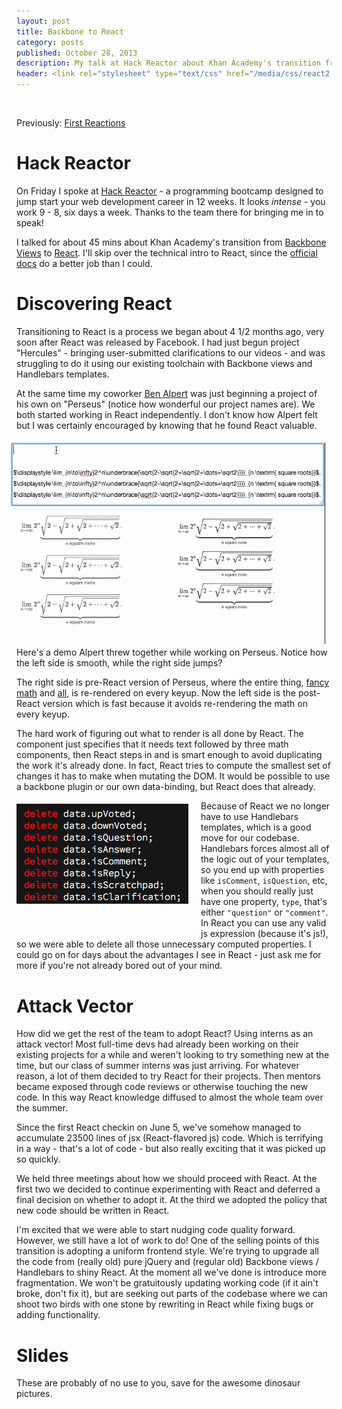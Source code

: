 ```yaml
---
layout: post
title: Backbone to React
category: posts
published: October 28, 2013
description: My talk at Hack Reactor about Khan Academy's transition from Backbone to React
header: <link rel="stylesheet" type="text/css" href="/media/css/react2.css" media="screen, projection" />
---
```


<div style="height: 17px;"></div>

Previously: [First Reactions](/react/)

Hack Reactor
============

On Friday I spoke at [Hack Reactor](http://hackreactor.com/) - a programming
bootcamp designed to jump start your web development career in 12 weeks. It
looks *intense* - you work 9 - 8, six days a week. Thanks to the team there for
bringing me in to speak!

I talked for about 45 mins about Khan Academy's transition from [Backbone
Views](http://backbonejs.org/#View) to
[React](http://facebook.github.io/react/). I'll skip over the technical intro
to React, since the [official docs](http://facebook.github.io/react/docs/) do a
better job than I could.

Discovering React
=================

Transitioning to React is a process we began about 4 1/2 months ago, very soon
after React was released by Facebook. I had just begun project "Hercules" -
bringing user-submitted clarifications to our videos - and was struggling to do
it using our existing toolchain with Backbone views and Handlebars templates.

At the same time my coworker [Ben Alpert](http://benalpert.com/) was just
beginning a project of his own on "Perseus" (notice how wonderful our project
names are). We both started working in React independently. I don't know how
Alpert felt but I was certainly encouraged by knowing that he found React
valuable.

<img src="/media/img/monkeys.gif" style="float: right; margin: 5px 10px;" />

Here's a demo Alpert threw together while working on Perseus.  Notice how the
left side is smooth, while the right side jumps?

The right side is pre-React version of Perseus, where the entire thing, [fancy
math](https://github.com/Khan/KaTeX) and
[all](https://github.com/Khan/perseus), is re-rendered on every keyup. Now the
left side is the post-React version which is fast because it avoids
re-rendering the math on every keyup.

The hard work of figuring out what to render is all done by React. The
component just specifies that it needs text followed by three math components,
then React steps in and is smart enough to avoid duplicating the work it's
already done. In fact, React tries to compute the smallest set of changes it
has to make when mutating the DOM. It would be possible to use a backbone
plugin or our own data-binding, but React does that already.

<img src="/media/img/deleteprops.png" style="float: left; margin: 5px 20px 40px 0;" />

Because of React we no longer have to use Handlebars templates, which is a good
move for our codebase. Handlebars forces almost all of the logic out of your
templates, so you end up with properties like `isComment`, `isQuestion`, etc,
when you should really just have one property, `type`, that's either
`"question"` or `"comment"`. In React you can use any valid js expression
(because it's js!), so we were able to delete all those unnecessary computed
properties. I could go on for days about the advantages I see in React - just
ask me for more if you're not already bored out of your mind.

<h1 style="clear: both;">Attack Vector</h1>

How did we get the rest of the team to adopt React? Using interns as an attack
vector! Most full-time devs had already been working on their existing projects
for a while and weren't looking to try something new at the time, but our class
of summer interns was just arriving. For whatever reason, a lot of them decided
to try React for their projects. Then mentors became exposed through code
reviews or otherwise touching the new code. In this way React knowledge
diffused to almost the whole team over the summer.

Since the first React checkin on June 5, we've somehow managed to accumulate
23500 lines of jsx (React-flavored js) code. Which is terrifying in a way -
that's a lot of code - but also really exciting that it was picked up so
quickly.

We held three meetings about how we should proceed with React. At the first two
we decided to continue experimenting with React and deferred a final decision
on whether to adopt it. At the third we adopted the policy that new code should
be written in React.

I'm excited that we were able to start nudging code quality forward. However,
we still have a lot of work to do! One of the selling points of this transition
is adopting a uniform frontend style. We're trying to upgrade all the code from
(really old) pure jQuery and (regular old) Backbone views / Handlebars to shiny
React. At the moment all we've done is introduce more fragmentation. We won't
be gratuitously updating working code (if it ain't broke, don't fix it), but
are seeking out parts of the codebase where we can shoot two birds with one
stone by rewriting in React while fixing bugs or adding functionality.

Slides
======

These are probably of no use to you, save for the awesome dinosaur pictures.

<script async class="speakerdeck-embed" data-id="b3b220501fd6013114a30a360350e1fc" data-ratio="1.33333333333333" src="//speakerdeck.com/assets/embed.js"></script>
